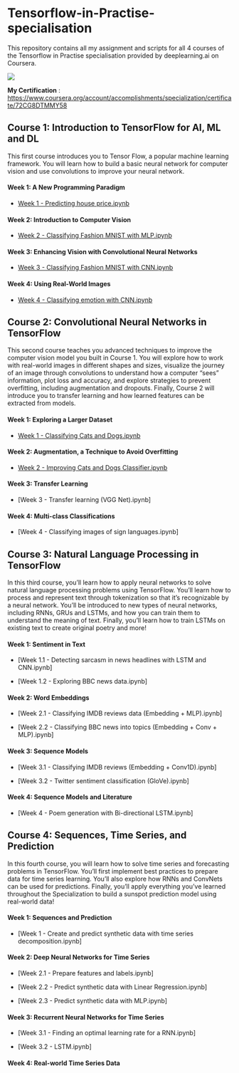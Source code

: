 # Tensorflow-in-Practise-specialisation

This repository contains all my assignment and scripts for all 4 courses of the Tensorflow in Practise specialisation provided by deeplearning.ai on Coursera.

![](https://d2wvfoqc9gyqzf.cloudfront.net/content/uploads/2019/06/Website-TFSDesktopBanner.png)

**My Certification** : https://www.coursera.org/account/accomplishments/specialization/certificate/72CG8DTMMY58

## Course 1: Introduction to TensorFlow for AI, ML and DL

This first course introduces you to Tensor Flow, a popular machine learning framework. You will learn how to build a basic neural network for computer vision and use convolutions to improve your neural network.

#### Week 1: A New Programming Paradigm

- [Week 1 - Predicting house price.ipynb](https://github.com/polospeter/Tensorflow-in-Practise-specialisation/blob/main/Course%201%20-%20Introduction%20to%20TensorFlow%20for%20AI%2C%20ML%20and%20DL/Week%201/Exercise_1_House_Prices_Question.ipynb)

#### Week 2: Introduction to Computer Vision

- [Week 2 - Classifying Fashion MNIST with MLP.ipynb](https://github.com/polospeter/Tensorflow-in-Practise-specialisation/blob/main/Course%201%20-%20Introduction%20to%20TensorFlow%20for%20AI%2C%20ML%20and%20DL/Week%202/Exercise2-MNIST.ipynb)

#### Week 3: Enhancing Vision with Convolutional Neural Networks

- [Week 3 - Classifying Fashion MNIST with CNN.ipynb](https://github.com/polospeter/Tensorflow-in-Practise-specialisation/blob/main/Course%201%20-%20Introduction%20to%20TensorFlow%20for%20AI%2C%20ML%20and%20DL/Week%203/Excercise%203%20Question.ipynb)

#### Week 4: Using Real-World Images

- [Week 4 - Classifying emotion with CNN.ipynb](https://github.com/polospeter/Tensorflow-in-Practise-specialisation/blob/main/Course%201%20-%20Introduction%20to%20TensorFlow%20for%20AI%2C%20ML%20and%20DL/Week%204/Exercise4-Question.ipynb)

## Course 2: Convolutional Neural Networks in TensorFlow

This second course teaches you advanced techniques to improve the computer vision model you built in Course 1. You will explore how to work with real-world images in different shapes and sizes, visualize the journey of an image through convolutions to understand how a computer “sees” information, plot loss and accuracy, and explore strategies to prevent overfitting, including augmentation and dropouts. Finally, Course 2 will introduce you to transfer learning and how learned features can be extracted from models.

#### Week 1: Exploring a Larger Dataset

- [Week 1 - Classifying Cats and Dogs.ipynb](https://github.com/polospeter/Tensorflow-in-Practise-specialisation/blob/main/Course%202%20-%20Convolutional%20Neural%20Networks%20in%20TensorFlow/Week%201/Exercise_5_Answer.ipynb)

#### Week 2: Augmentation, a Technique to Avoid Overfitting

- [Week 2 - Improving Cats and Dogs Classifier.ipynb](https://github.com/polospeter/Tensorflow-in-Practise-specialisation/blob/main/Course%202%20-%20Convolutional%20Neural%20Networks%20in%20TensorFlow/Week%202/Copy_of_Exercise_6_Answer.ipynb)

#### Week 3: Transfer Learning

- [Week 3 - Transfer learning (VGG Net).ipynb]

#### Week 4: Multi-class Classifications

- [Week 4 - Classifying images of sign languages.ipynb]

## Course 3: Natural Language Processing in TensorFlow

In this third course, you’ll learn how to apply neural networks to solve natural language processing problems using TensorFlow. You’ll learn how to process and represent text through tokenization so that it’s recognizable by a neural network. You’ll be introduced to new types of neural networks, including RNNs, GRUs and LSTMs, and how you can train them to understand the meaning of text. Finally, you’ll learn how to train LSTMs on existing text to create original poetry and more!

#### Week 1: Sentiment in Text

- [Week 1.1 - Detecting sarcasm in news headlines with LSTM and CNN.ipynb]

- [Week 1.2 - Exploring BBC news data.ipynb]

#### Week 2: Word Embeddings

- [Week 2.1 - Classifying IMDB reviews data (Embedding + MLP).ipynb]

- [Week 2.2 - Classifying BBC news into topics (Embedding + Conv + MLP).ipynb]

#### Week 3: Sequence Models

- [Week 3.1 - Classifying IMDB reviews (Embedding + Conv1D).ipynb]

- [Week 3.2 - Twitter sentiment classification (GloVe).ipynb]

#### Week 4: Sequence Models and Literature

- [Week 4 - Poem generation with Bi-directional LSTM.ipynb]

## Course 4: Sequences, Time Series, and Prediction

In this fourth course, you will learn how to solve time series and forecasting problems in TensorFlow. You’ll first implement best practices to prepare data for time series learning. You’ll also explore how RNNs and ConvNets can be used for predictions. Finally, you’ll apply everything you’ve learned throughout the Specialization to build a sunspot prediction model using real-world data!

#### Week 1: Sequences and Prediction

- [Week 1 - Create and predict synthetic data with time series decomposition.ipynb]

#### Week 2: Deep Neural Networks for Time Series

- [Week 2.1 - Prepare features and labels.ipynb]

- [Week 2.2 - Predict synthetic data with Linear Regression.ipynb]

- [Week 2.3 - Predict synthetic data with MLP.ipynb]

#### Week 3: Recurrent Neural Networks for Time Series

- [Week 3.1 - Finding an optimal learning rate for a RNN.ipynb]

- [Week 3.2 - LSTM.ipynb]

#### Week 4: Real-world Time Series Data

